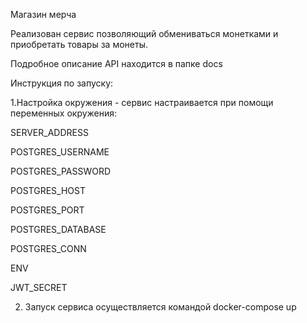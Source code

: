 Магазин мерча

Реализован сервис позволяющий обмениваться монетками и приобретать товары за монеты.

Подробное описание API находится в папке docs

Инструкция по запуску:

1.Настройка окружения - сервис настраивается при помощи переменных окружения:

SERVER_ADDRESS

POSTGRES_USERNAME

POSTGRES_PASSWORD

POSTGRES_HOST

POSTGRES_PORT

POSTGRES_DATABASE

POSTGRES_CONN

ENV

JWT_SECRET

2. Запуск сервиса осуществляется командой docker-compose up
